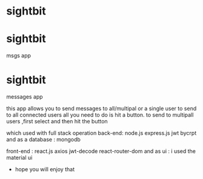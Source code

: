 # sightbit
# sightbit
msgs app
# sightbit
messages app 

this app allows you to send messages to all/multipal or a single user
to send to all connected users all you need to do is hit a button.
to send to multipall users  ,first select and then hit the button


 


which used with full stack operation
back-end:
node.js
express.js
jwt
bycrpt 
and as a database :
mongodb

front-end :
react.js 
axios 
jwt-decode
react-router-dom
and as ui :
i used the material ui


* hope you will enjoy that
